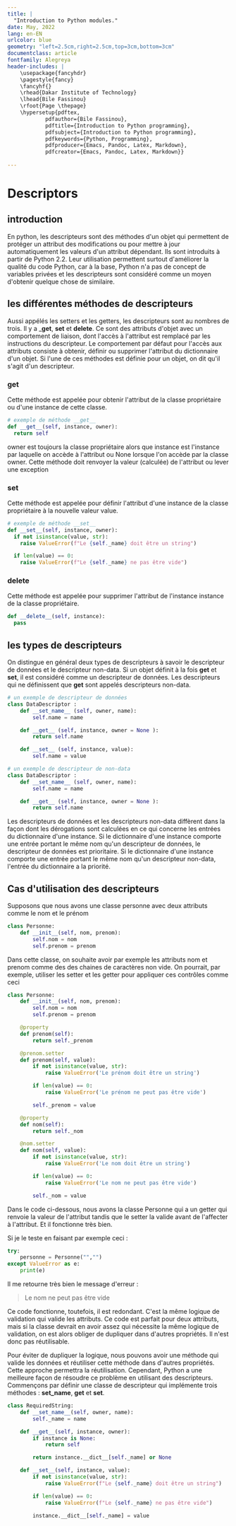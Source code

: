 ```yaml
---
title: |
  "Introduction to Python modules."
date: May, 2022
lang: en-EN
urlcolor: blue
geometry: "left=2.5cm,right=2.5cm,top=3cm,bottom=3cm"
documentclass: article
fontfamily: Alegreya
header-includes: |
    \usepackage{fancyhdr}
    \pagestyle{fancy}
    \fancyhf{}
    \rhead{Dakar Institute of Technology}
    \lhead{Bile Fassinou}
    \rfoot{Page \thepage}
    \hypersetup{pdftex,
            pdfauthor={Bile Fassinou},
            pdftitle={Introduction to Python programming},
            pdfsubject={Introduction to Python programming},
            pdfkeywords={Python, Programming},
            pdfproducer={Emacs, Pandoc, Latex, Markdown},
            pdfcreator={Emacs, Pandoc, Latex, Markdown}}
    
---
```


# Descriptors
## introduction
En python, les descripteurs sont des méthodes d'un objet qui permettent de protéger un attribut des modifications ou pour mettre à jour automatiquement les valeurs d'un attribut dépendant. Ils sont introduits à partir de Python 2.2. Leur utilisation permettent surtout d'améliorer la qualité du code Python, car à la base, Python n'a pas de concept de variables privées et les descripteurs sont considéré comme un moyen d'obtenir quelque chose de similaire.

## les différentes méthodes de descripteurs
Aussi appélés les setters et les getters, les descripteurs sont au nombres de trois. Il y a \___get__, __set__ et __delete__.
Ce sont des attributs d'objet avec un comportement de liaison, dont l'accès à l'attribut est remplacé par les instructions du descripteur. Le comportement par défaut pour l'accès aux attributs consiste à obtenir, définir ou supprimer l'attribut du dictionnaire d'un objet. Si l'une de ces méthodes est définie pour un objet, on dit qu'il s'agit d'un descripteur.

### __get__
Cette méthode est appelée pour obtenir l'attribut de la classe propriétaire ou d'une instance de cette classe. 

```python
# exemple de méthode __get__
def __get__(self, instance, owner):
  return self 
```
owner est toujours la classe propriétaire alors que instance est l'instance par laquelle on accède à l'attribut ou None lorsque l'on accède par la classe owner. Cette méthode doit renvoyer la valeur (calculée) de l'attribut ou lever une exception 

### __set__
Cette méthode est appelée pour définir l'attribut d'une instance de la classe propriétaire à la nouvelle valeur value.

```python
# exemple de méthode __set__
def __set__(self, instance, owner):
  if not isinstance(value, str):
    raise ValueError(f"Le {self._name} doit être un string")

  if len(value) == 0:
    raise ValueError(f"Le {self._name} ne pas être vide")
```

### __delete__
Cette méthode est appelée pour supprimer l'attribut de l'instance instance de la classe propriétaire.

```python
def __delete__(self, instance):
  pass

```

## les types de descripteurs
On distingue en général deux types de descripteurs à savoir le descripteur de données et le descripteur non-data. Si un objet définit à la fois __get__ et __set__, il est considéré comme un descripteur de données. Les descripteurs qui ne définissent que __get__ sont appelés descripteurs non-data. 

```python
# un exemple de descripteur de données
class DataDescriptor : 
    def __set_name__ (self, owner, name): 
        self.name = name 

    def __get__ (self, instance, owner = None ): 
        return self.name 

    def __set__ (self, instance, value): 
        self.name = value
```

```python
# un exemple de descripteur de non-data
class DataDescriptor : 
    def __set_name__ (self, owner, name): 
        self.name = name 

    def __get__ (self, instance, owner = None ): 
        return self.name 
```
Les descripteurs de données et les descripteurs non-data diffèrent dans la façon dont les dérogations sont calculées en ce qui concerne les entrées du dictionnaire d'une instance. Si le dictionnaire d'une instance comporte une entrée portant le même nom qu'un descripteur de données, le descripteur de données est prioritaire. Si le dictionnaire d'une instance comporte une entrée portant le même nom qu'un descripteur non-data, l'entrée du dictionnaire a la priorité.

## Cas d'utilisation des descripteurs
Supposons que nous avons une classe personne avec deux attributs comme le nom et le prénom

```python
class Personne:
    def __init__(self, nom, prenom):
        self.nom = nom
        self.prenom = prenom
```
Dans cette classe, on souhaite avoir par exemple les attributs nom et prenom comme des des chaines de caractères non vide. On pourrait, par exemple, utiliser les setter et les getter pour appliquer ces contrôles comme ceci

```python
class Personne:
    def __init__(self, nom, prenom):
        self.nom = nom
        self.prenom = prenom

    @property
    def prenom(self):
        return self._prenom

    @prenom.setter
    def prenom(self, value):
        if not isinstance(value, str):
            raise ValueError('Le prénom doit être un string')

        if len(value) == 0:
            raise ValueError('Le prénom ne peut pas être vide')

        self._prenom = value

    @property
    def nom(self):
        return self._nom

    @nom.setter
    def nom(self, value):
        if not isinstance(value, str):
            raise ValueError('Le nom doit être un string')

        if len(value) == 0:
            raise ValueError('Le nom ne peut pas être vide')

        self._nom = value
```
Dans le code ci-dessous, nous avons la classe Personne qui a un getter qui renvoie la valeur de l'attribut tandis que le setter la valide avant de l'affecter à l'attribut. Et il fonctionne très bien. 

Si je le teste en faisant par exemple ceci : 

```python
try:
    personne = Personne("","")
except ValueError as e:
    print(e)
```
Il me retourne très bien le message d'erreur :

> Le nom ne peut pas être vide

Ce code fonctionne, toutefois, il est redondant. C'est la même logique de validation qui valide les attributs. Ce code est parfait pour deux attributs, mais si la classe devrait en avoir assez qui nécessite la même logique de validation, on est alors obliger de dupliquer dans d'autres propriétés. Il n'est donc pas réutilisable. 

Pour éviter de dupliquer la logique, nous pouvons avoir une méthode qui valide les données et réutiliser cette méthode dans d'autres propriétés. Cette approche permettra la réutilisation. Cependant, Python a une meilleure façon de résoudre ce problème en utilisant des descripteurs. Commençons par définir une classe de descripteur qui implémente trois méthodes : __set_name__, __get__ et __set__.

```python
class RequiredString:
    def __set_name__(self, owner, name):
        self._name = name

    def __get__(self, instance, owner):
        if instance is None:
            return self

        return instance.__dict__[self._name] or None

    def __set__(self, instance, value):
        if not isinstance(value, str):
            raise ValueError(f"Le {self._name} doit être un string")

        if len(value) == 0:
            raise ValueError(f"Le {self._name} ne pas être vide")

        instance.__dict__[self._name] = value
```
